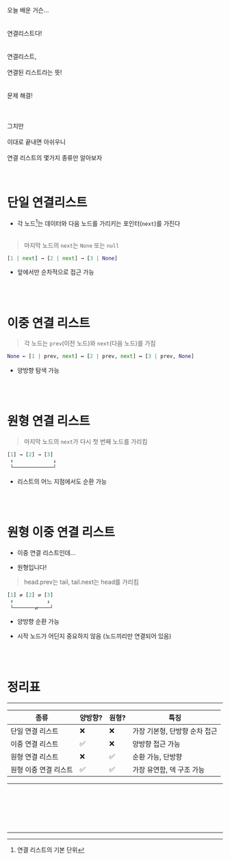 오늘 배운 거슨...
<br><br>
<br>
연결리스트다!
<br><br><br>
연결리스트,
<br><br>
연결된 리스트라는 뜻!
<br><br><br>
문제 해결!
<br><br>
<br><br>
그치만<br><br>
이대로 끝내면 아쉬우니
<br><br>
연결 리스트의 몇가지 종류만 알아보자
<br><br>
<br>

# 단일 연결리스트
- 각 노드[^1]는 데이터와 다음 노드를 가리키는 포인터(`next`)를 가진다<br><br>

> 마지막 노드의 `next`는 `None` 또는 `null`
```py
[1 | next] → [2 | next] → [3 | None]
```

- 앞에서만 순차적으로 접근 가능

<br><br>

# 이중 연결 리스트
> 각 노드는 `prev`(이전 노드)와 `next`(다음 노드)를 가짐

```py
None ← [1 | prev, next] ↔ [2 | prev, next] ↔ [3 | prev, None]
```

- 양방향 탐색 가능

<br><br>

# 원형 연결 리스트
> 마지막 노드의 `next`가 다시 첫 번째 노드를 가리킴
```py
[1] → [2] → [3]
 ↑             ↓
 └─────────────┘
```
- 리스트의 어느 지점에서도 순환 가능

<br><br>

# 원형 이중 연결 리스트

- 이중 연결 리스트인데...

 - 원형입니다!

> head.prev는 tail, tail.next는 head를 가리킴

```py
[1] ⇄ [2] ⇄ [3]
 ↑           ↓
 └───────⇄────┘
```

- 양방향 순환 가능

- 시작 노드가 어딘지 중요하지 않음 (노드끼리만 연결되어 있음)

<br><br>

# 정리표

___
| 종류           | 양방향? | 원형? | 특징                |
| ------------ | ---- | --- | ----------------- |
| 단일 연결 리스트    | ❌    | ❌   | 가장 기본형, 단방향 순차 접근 |
| 이중 연결 리스트    | ✅    | ❌   | 양방향 접근 가능         |
| 원형 연결 리스트    | ❌    | ✅   | 순환 가능, 단방향        |
| 원형 이중 연결 리스트 | ✅    | ✅   | 가장 유연함, 덱 구조 가능   |
___

<br><br>
<br><br>
<br>
___

[^1]: 연결 리스트의 기본 단위